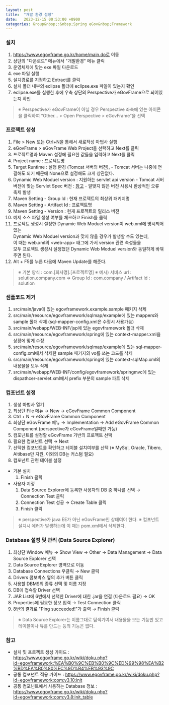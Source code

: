 ```yaml
---
layout: post
title:  "개발 환경 설정"
date:   2023-12-15 00:53:00 +0900
categories: Group&nbsp;:&nbsp;Spring eGov&nbsp;Framework
---
```


### 설치

1. https://www.egovframe.go.kr/home/main.do로 이동
2. 상단의 "다운로드" 메뉴에서 "개발환경" 메뉴 클릭
3. 운영체제에 맞는 exe 파일 다운로드
4. exe 파일 실행
5. 설치경로를 지정하고 Extract를 클릭
6. 설치 폴더 내부의 eclipse 폴더에 eclipse.exe 파일이 있는지 확인
7. eclipse.exe를 실행한 후에 우측 상단의 Perspective가 eGovFrame으로 되어있는지 확인
>※ Perspective가 eGovFrame이 아닐 경우 Perspective 좌측에 있는 아이콘을 클릭하여 “Other… > Open Perspective > eGovFrame”을 선택

### 프로젝트 생성

1. File > New 또는 Ctrl+N을 통해서 새로작성 마법사 실행
2. eGovFrame > eGovFrame Web Project을 선택하고 Next를 클릭
3. 프로젝트명과 Maven 설정에 필요한 값들을 입력하고 Next를 클릭
  1. Project name : 프로젝트명
  2.  Target Runtime : 실행 환경 (Tomcat 서버의 버전),
    - Tomcat 서버는 나중에 연결해도 되기 때문에 None으로 설정해도 크게 상관없다.
  3. Dynamic Web Moduel version : 지원하는 servlet api version
    -  Tomcat 서버 버전에 맞는 Servlet Spec 버전 : <a href="http://tomcat.apache.org/whichversion.html" target="_blank">참고</a>
    - 알맞지 않은 버전 사용시 환상적인 오류 축제 발생
  4. Maven Setting - Group Id : 현재 프로젝트의 최상위 패키지명
  5. Maven Setting - Artifact Id : 프로젝트명
  6. Maven Setting - Version : 현재 프로젝트의 릴리스 버전
4. 예제 소스 파일 생성 여부를 체크하고 Finish를 클릭
5. 프로젝트 생성시 설정한 Dynamic Web Moduel version이 web.xml에 명시되어있는  
Dynamic Web Moduel version과 맞지 않을 경우가 발생할 수도 있는데,  
이 때는 web.xml의 &lt;web-app> 태그에 가서 version 관련 속성들을  
모두 프로젝트 생성시 설정했던 Dynamic Web Moduel version와 동일하게 바꿔주면 된다.
6. Alt + F5를 누른 다음에 Maven Update를 해준다.

>※ 기본 양식 : com.[회사명].[프로젝트명]
>※ 예시) 서비스 url : solution.company.com => Group Id : com.company / Artifact Id : solution

### 샘플코드 제거

1. src/main/java에 있는 egovframework.example.sample 패키지 삭제
2. src/main/resource/egovframework/sqlmap/example에 있는 mappers와 sample 폴더 삭제 (sql-mapper-config.xml은 수정시 사용가능)
3. src/main/webapp/WEB-INF/jsp에 있는 egovframework 폴더 삭제
4. src/main/resource/egovframework/spring에 있는 context-mapper.xml을 상황에 맞게 수정
5. src/main/resource/egovframework/sqlmap/example에 있는 sql-mapper-config.xml에서 삭제한 sample 패키지의 vo를 쓰는 코드를 삭제
6. src/main/resource/egovframework/spring에 있는 context-sqlMap.xml의 내용물을 모두 삭제
7. src/main/webapp/WEB-INF/config/egovframework/springmvc에 있는 dispathcer-servlet.xml에서 prefix 부분의 sample 파트 삭제

### 컴포넌트 설정

1. 생성 마법사 열기
  1. 최상단 File 메뉴 → New → eGovFrame Common Component
  2. Ctrl + N → eGovFrame Common Component
  3. 최상단 eGovFrame 메뉴 → Implementation → Add eGovFrame Common Component (perspective가 eGovFrame일때만 가능)
2. 컴포넌트를 설정할 eGovFrame 기반의 프로젝트 선택
3. 필요한 컴포넌트 선택 → Next
4. 선택한 컴포넌트를 확인하고 테이블 설치여부를 선택 (※ MySql, Oracle, Tibero, Altibase만 지원, 이외의 DB는 커스텀 필요)
5. 컴포넌트 관련 테이블 설정
  - 기본 설치
    1. Finish 클릭
  - 사용자 지정
    1. Data Source Explorer에 등록한 사용자의 DB 중 하나를 선택 → Connection Test 클릭
    2. Connection Test 성공 → Create Table 클릭
    3. Finish 클릭

>※ perspective가 java EE가 아닌 eGovFrame인 상태여야 한다.
>※ 컴포넌트 설치시 에러가 발생하는데 이 때는 pom.xml에서 삭제한다.

### Database 설정 및 관리 (Data Source Explorer)

1. 최상단 Window 메뉴 → Show View → Other → Data Management → Data Source Explorer 선택
2. Data Source Explorer 영역으로 이동
3. Database Connections 우클릭 → New 클릭
4. Drivers 콤보박스 옆의 추가 버튼 클릭
5. 사용할 DBMS의 종류 선택 및 이름 지정
6. DB에 접속할 Driver 선택
7. JAR List에 6번에서 선택한 Driver에 대한 .jar을 연결 (다운로드 필요) → OK
8. Properties에 필요한 정보 입력 → Test Connection 클릭
9. 8번의 결과로 "Ping succeeded!"가 출력 → Finish 클릭

>※ Data Source Explorer는 이름그대로 탐색기여서 내용물을 보는 기능만 있고 테이블이나 뷰를 만드는 등의 기능은 없다.

### 참고

- 설치 및 프로젝트 생성 가이드 : https://www.egovframe.go.kr/wiki/doku.php?id=egovframework:%EA%B0%9C%EB%B0%9C%ED%99%98%EA%B2%BD%EA%B0%80%EC%9D%B4%EB%93%9C
- 공통 컴포넌트 적용 가이드 : https://www.egovframe.go.kr/wiki/doku.php?id=egovframework:com:v3.10:init
- 공통 컴포넌트에서 사용하는 Database 정보 : https://www.egovframe.go.kr/wiki/doku.php?id=egovframework:com:v3.8:init_table